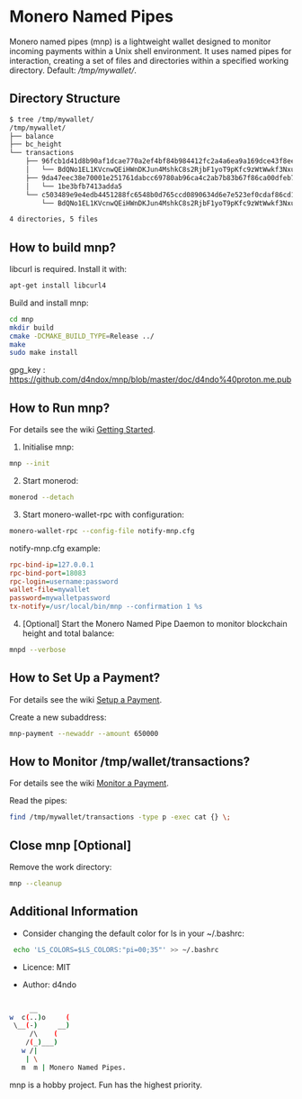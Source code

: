 # Monero Named Pipes

Monero named pipes (mnp) is a lightweight wallet designed to monitor incoming payments within a Unix shell environment. It uses named pipes for interaction, creating a set of files and directories within a specified working directory. Default: */tmp/mywallet/*.


## Directory Structure

```bash
$ tree /tmp/mywallet/
/tmp/mywallet/
├── balance
├── bc_height
└── transactions
    ├── 96fcb1d41d8b90af1dcae770a2ef4bf84b984412fc2a4a6ea9a169dce43f8ee4
    │   └── BdQNo1EL1KVcnwQEiHWnDKJun4MshkC8s2RjbF1yoT9pKfc9zWtWwkf3NxuBDfKKhkAwBJK7UPeigKmVWVaXg5iPFqLqq6A
    ├── 9da47eec38e70001e251761dabcc69780ab96ca4c2ab7b83b67f86ca00dfeb7b
    │   └── 1be3bfb7413adda5
    └── c503489e9e4edb4451288fc6548b0d765ccd0890634d6e7e523ef0cdaf86cd1e
        └── BdQNo1EL1KVcnwQEiHWnDKJun4MshkC8s2RjbF1yoT9pKfc9zWtWwkf3NxuBDfKKhkAwBJK7UPeigKmVWVaXg5iPFqLqq6A

4 directories, 5 files
```


## How to build mnp?

libcurl is required. Install it with:
```bash
apt-get install libcurl4
```

Build and install mnp:
```bash
cd mnp
mkdir build
cmake -DCMAKE_BUILD_TYPE=Release ../
make
sudo make install
```

gpg_key : https://github.com/d4ndox/mnp/blob/master/doc/d4ndo%40proton.me.pub


## How to Run mnp?

For details see the wiki [Getting Started](https://github.com/d4ndox/mnp/wiki/Getting-started).

1. Initialise mnp:
```bash
mnp --init
```

2. Start monerod:
```bash
monerod --detach
```

3. Start monero-wallet-rpc with configuration:
```bash
monero-wallet-rpc --config-file notify-mnp.cfg
```

notify-mnp.cfg example:
```cfg
rpc-bind-ip=127.0.0.1
rpc-bind-port=18083
rpc-login=username:password
wallet-file=mywallet
password=mywalletpassword
tx-notify=/usr/local/bin/mnp --confirmation 1 %s
```

4. [Optional] Start the Monero Named Pipe Daemon to monitor blockchain height and total balance:
```bash
mnpd --verbose
```


## How to Set Up a Payment?

For details see the wiki [Setup a Payment](https://github.com/d4ndox/mnp/wiki/Setup-a-payment).

Create a new subaddress:
```bash
mnp-payment --newaddr --amount 650000
```


## How to Monitor /tmp/wallet/transactions?

For details see the wiki [Monitor a Payment](https://github.com/d4ndox/mnp/wiki/Monitor-a-payment).

Read the pipes:
```bash
find /tmp/mywallet/transactions -type p -exec cat {} \;
```


## Close mnp [Optional]

Remove the work directory:
```bash
mnp --cleanup
```


## Additional Information

- Consider changing the default color for ls in your ~/.bashrc:
```bash
 echo 'LS_COLORS=$LS_COLORS:"pi=00;35"' >> ~/.bashrc
```

- Licence: MIT

- Author: d4ndo

```bash

     __
w  c(..)o     (
 \__(-)     __)
     /\    (
    /(_)___)
   w /|
    | \
   m  m | Monero Named Pipes.
```


mnp is a hobby project. Fun has the highest priority.
